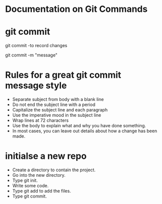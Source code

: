 # Documentation on Git Commands

# git commit

git commit -to record changes

git commit -m "message"

# Rules for a great git commit message style

- Separate subject from body with a blank line
- Do not end the subject line with a period
- Capitalize the subject line and each paragraph
- Use the imperative mood in the subject line
- Wrap lines at 72 characters
- Use the body to explain what and why you have done something.
- In most cases, you can leave out details about how a change has been made.

# initialse a new repo

- Create a directory to contain the project.
- Go into the new directory.
- Type git init.
- Write some code.
- Type git add to add the files.
- Type git commit.
